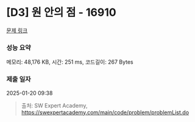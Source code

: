 # [D3] 원 안의 점 - 16910 

[문제 링크](https://swexpertacademy.com/main/code/problem/problemDetail.do?contestProbId=AYcllbDqUVgDFASR) 

### 성능 요약

메모리: 48,176 KB, 시간: 251 ms, 코드길이: 267 Bytes

### 제출 일자

2025-01-20 09:38



> 출처: SW Expert Academy, https://swexpertacademy.com/main/code/problem/problemList.do